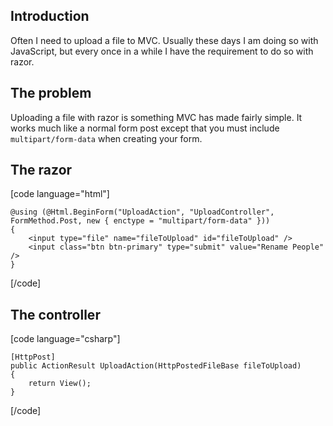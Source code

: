 ## Introduction

Often I need to upload a file to MVC. Usually these days I am doing so with JavaScript, but every once in a while I have the requirement to do so with razor. 

## The problem

Uploading a file with razor is something MVC has made fairly simple. It works much like a normal form post except that you must include `multipart/form-data` when creating your form.

## The razor

[code language="html"]

	@using (@Html.BeginForm("UploadAction", "UploadController", FormMethod.Post, new { enctype = "multipart/form-data" }))
    {
    	<input type="file" name="fileToUpload" id="fileToUpload" />
    	<input class="btn btn-primary" type="submit" value="Rename People" />
    }

[/code]

## The controller

[code language="csharp"]

	[HttpPost]
    public ActionResult UploadAction(HttpPostedFileBase fileToUpload)
    {
        return View();
    }

[/code]